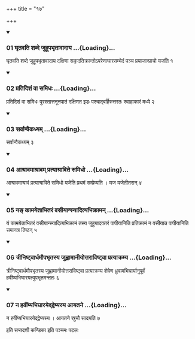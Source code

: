 +++
title = "१७"

+++

<div class="js_include" includetitle="true" newlevelforh1="3" unfilled="" url="/vedAH_yajuH/taittirIyam/sUtram/ApastambaH/shrautam/vishvAsa-prastutiH/02/17/01_ghRtavati_shabde_juhUpabhRtAvAdAya.md">
<details open><summary><h3>01 घृतवति शब्दे जुहूपभृतावादाय ...{Loading}...</h3></summary>

घृतवति शब्दे जुहूपभृतावादाय दक्षिणा सकृदतिक्रान्तोऽपरेणाघारसम्भेदं पञ्च प्रयाजान्प्राचो यजति १
</details>
</div>


<div class="js_include" includetitle="true" newlevelforh1="3" unfilled="" url="/vedAH_yajuH/taittirIyam/sUtram/ApastambaH/shrautam/vishvAsa-prastutiH/02/17/02_pratidishaM_vA_samidhaH.md">
<details open><summary><h3>02 प्रतिदिशं वा समिधः ...{Loading}...</h3></summary>

प्रतिदिशं वा समिधः पुरस्तात्तनूनपातं दक्षिणत इडः पश्चाद्बर्हिरुत्तरतः स्वाहाकारं मध्ये २
</details>
</div>


<div class="js_include" includetitle="true" newlevelforh1="3" unfilled="" url="/vedAH_yajuH/taittirIyam/sUtram/ApastambaH/shrautam/vishvAsa-prastutiH/02/17/03_sarvAnvaikadhyam.md">
<details open><summary><h3>03 सर्वान्वैकध्यम् ...{Loading}...</h3></summary>

सर्वान्वैकध्यम् ३
</details>
</div>


<div class="js_include" includetitle="true" newlevelforh1="3" unfilled="" url="/vedAH_yajuH/taittirIyam/sUtram/ApastambaH/shrautam/vishvAsa-prastutiH/02/17/04_AshrAvamAshrAvam_pratyAshrAvite_samidho.md">
<details open><summary><h3>04 आश्रावमाश्रावम् प्रत्याश्राविते समिधो ...{Loading}...</h3></summary>

आश्रावमाश्रावं प्रत्याश्राविते समिधो यजेति प्रथमं सम्प्रेष्यति । यज यजेतीतरान् ४
</details>
</div>


<div class="js_include" includetitle="true" newlevelforh1="3" unfilled="" url="/vedAH_yajuH/taittirIyam/sUtram/ApastambaH/shrautam/vishvAsa-prastutiH/02/17/05_ya~N_kAmayetAbhitaraM_vasIyAnsyAdityabhikrAman.md">
<details open><summary><h3>05 यङ् कामयेताभितरं वसीयान्स्यादित्यभिक्रामन् ...{Loading}...</h3></summary>

यं कामयेताभितरं वसीयान्स्यादित्यभिक्रामं तस्य जुहुयादवतरं पापीयानिति प्रतिक्रामं न वसीयान्न पापीयानिति समानत्र तिष्ठन् ५
</details>
</div>


<div class="js_include" includetitle="true" newlevelforh1="3" unfilled="" url="/vedAH_yajuH/taittirIyam/sUtram/ApastambaH/shrautam/vishvAsa-prastutiH/02/17/06_trIniShTvArdhamaupabhRtasya_juhvAmAnIyottarAviShTvA_pratyAkramya.md">
<details open><summary><h3>06 त्रीनिष्ट्वार्धमौपभृतस्य जुह्वामानीयोत्तराविष्ट्वा प्रत्याक्रम्य ...{Loading}...</h3></summary>

त्रीनिष्ट्वार्धमौपभृतस्य जुह्वामानीयोत्तराविष्ट्वा प्रत्याक्रम्य शेषेण ध्रुवामभिघार्यानुपूर्वं हवींष्यभिघारयत्युपभृतमन्ततः ६
</details>
</div>


<div class="js_include" includetitle="true" newlevelforh1="3" unfilled="" url="/vedAH_yajuH/taittirIyam/sUtram/ApastambaH/shrautam/vishvAsa-prastutiH/02/17/07_na_havIMShyabhighArayeddveShyasya_Ayatane.md">
<details open><summary><h3>07 न हवींष्यभिघारयेद्द्वेष्यस्य आयतने ...{Loading}...</h3></summary>

न हवींष्यभिघारयेद्द्वेष्यस्य । आयतने स्रुचौ सादयति ७
</details>
</div>



  
इति सप्तदशी कण्डिका 
इति पञ्चमः पटलः
